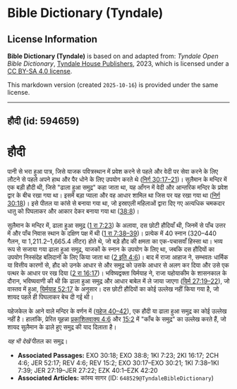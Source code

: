 # Bible Dictionary (Tyndale)

## License Information

**Bible Dictionary (Tyndale)** is based on and adapted from: _Tyndale Open Bible Dictionary_, [Tyndale House Publishers](https://tyndaleopenresources.com/), 2023, which is licensed under a [CC BY-SA 4.0 license](https://creativecommons.org/licenses/by-sa/4.0/legalcode.en).

This markdown version (created `2025-10-16`) is provided under the same license.



--------------------------------

## हौदी (id: 594659)

हौदी
====

पानी से भरा हुआ पात्र, जिसे याजक पवित्रस्थान में प्रवेश करने से पहले और वेदी पर सेवा करने के लिए लौटने से पहले अपने हाथ और पैर धोने के लिए उपयोग करते थे ([निर्ग 30:17–21](https://ref.ly/Exod30:17-Exod30:21))। सुलैमान के मन्दिर में एक बड़ी हौदी थी, जिसे "ढाला हुआ समुद्र" कहा जाता था, यह आँगन में वेदी और आन्तरिक मन्दिर के प्रवेश द्वार के बीच रखा गया था। इसमें बड़ा प्याला और वह आधार शामिल था जिस पर यह रखा गया था ([निर्ग 30:18](https://ref.ly/Exod30:18))। इसे पीतल या कांसे से बनाया गया था, जो इस्राएली महिलाओं द्वारा दिए गए अत्यधिक चमकदार धातु को पिघलाकर और आकार देकर बनाया गया था ([38:8](https://ref.ly/Exod38:8))।

सुलैमान के मन्दिर में, ढाला हुआ समुद्र ([1 रा 7:23](https://ref.ly/1Kgs7:23)) के अलावा, दस छोटी हौदियाँ थी, जिनमें से पाँच उत्तर में और पाँच निवास स्थान के दक्षिण पक्ष में थी ([1 रा 7:38–39](https://ref.ly/1Kgs7:38-1Kgs7:39))। प्रत्येक में 40 स्नान (320–440 गैलन, या 1,211\.2–1,665\.4 लीटर) होते थे, जो बड़े हौद की क्षमता का एक\-पचासवाँ हिस्सा था। भव्य रूप से सजाया गया ढाला हुआ समुद्र, याजकों के स्नान के उपयोग के लिए था, जबकि दस हौदियों का उपयोग निस्संदेह बलिदानों के लिए किया जाता था ([2 इति 4:6](https://ref.ly/2Chr4:6))। बाद में राजा आहाज ने, सम्भवतः धार्मिक या वित्तीय कारणों से, हौद को उनके आधार से और समुद्र को उसके आधार से अलग कर दिया और उसे एक पत्थर के आधार पर रख दिया ([2 रा 16:17](https://ref.ly/2Kgs16:17))। भविष्यद्वक्ता यिर्मयाह ने, राजा यहोयाकीम के शासनकाल के दौरान, भविष्यवाणी की थी कि ढाला हुआ समुद्र और आधार बाबेल में ले जाया जाएगा ([यिर्म 27:19–22](https://ref.ly/Jer27:19-Jer27:22)), जो वास्तव में हुआ, [यिर्मयाह 52:17](https://ref.ly/Jer52:17) के अनुसार। दस छोटी हौदियों का कोई उल्लेख नहीं किया गया है, जो शायद पहले ही पिघलाकर बेच दी गई थी।

यहेजकेल के आने वाले मन्दिर के वर्णन में ([यहेज 40–42](https://ref.ly/Ezek40:1-Ezek42:20)), एक हौदी या ढाला हुआ समुद्र का कोई उल्लेख नहीं है। हालांकि, प्रेरित यूहन्ना [प्रकाशितवाक्य 4:6](https://ref.ly/Rev4:6) और [15:2](https://ref.ly/Rev15:2) में "काँच के समुद्र" का उल्लेख करते हैं, जो शायद सुलैमान के ढाले हुए समुद्र की याद दिलाता है।

*यह भी देखें* पीतल का समुद्र।

* **Associated Passages:** EXO 30:18; EXO 38:8; 1KI 7:23; 2KI 16:17; 2CH 4:6; JER 52:17; REV 4:6; REV 15:2; EXO 30:17–EXO 30:21; 1KI 7:38–1KI 7:39; JER 27:19–JER 27:22; EZK 40:1–EZK 42:20
* **Associated Articles:** कांस्य सागर (ID: `648529@TyndaleBibleDictionary`)

